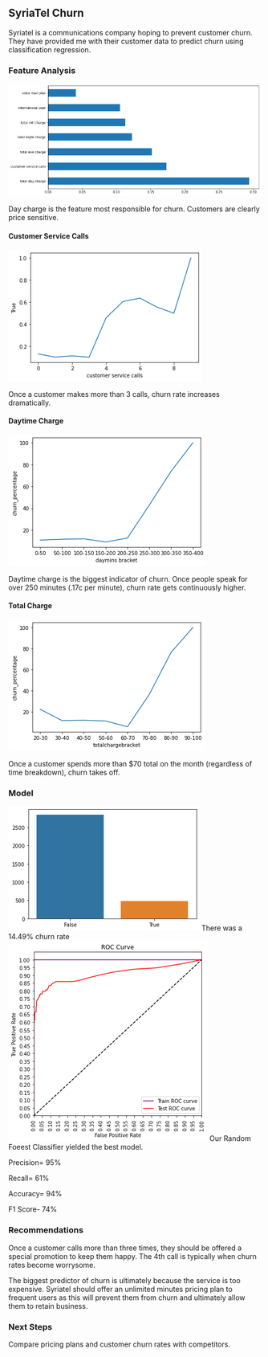 ## SyriaTel Churn 
Syriatel is a communications company hoping to prevent customer churn.  They have provided me with their customer data to predict churn using classification regression.
### Feature Analysis
![feature_analysis.png](images/feature_analysis.png)

Day charge is the feature most responsible for churn.  Customers are clearly price sensitive.
#### Customer Service Calls
![cscalls.png](images/cscalls.png)

Once a customer makes more than 3 calls, churn rate increases dramatically.
#### Daytime Charge
![daytime_mins.png](images/daytime_mins.png)

Daytime charge is the biggest indicator of churn.  Once people speak for over 250 minutes (.17c per minute), churn rate gets continuously higher.
#### Total Charge

![total_charge.png](images/total_charge.png)

Once a customer spends more than $70 total on the month (regardless of time breakdown), churn takes off.
### Model
![churn_rate.png](images/churn_rate.png)
There was a 14.49% churn rate
![images/roc_curve.png](images/roc_curve.png)
Our Random Foeest Classifier yielded the best model.

Precision= 95%

Recall= 61%

Accuracy= 94%

F1 Score- 74%
### Recommendations
Once a customer calls more than three times, they should be offered a special promotion to keep them happy.  The 4th call is typically when churn rates become worrysome.

The biggest predictor of churn is ultimately because the service is too expensive.  Syriatel should offer an unlimited minutes pricing plan to frequent users as this will prevent them from churn and ultimately allow them to retain business.
### Next Steps
Compare pricing plans and customer churn rates with competitors.

